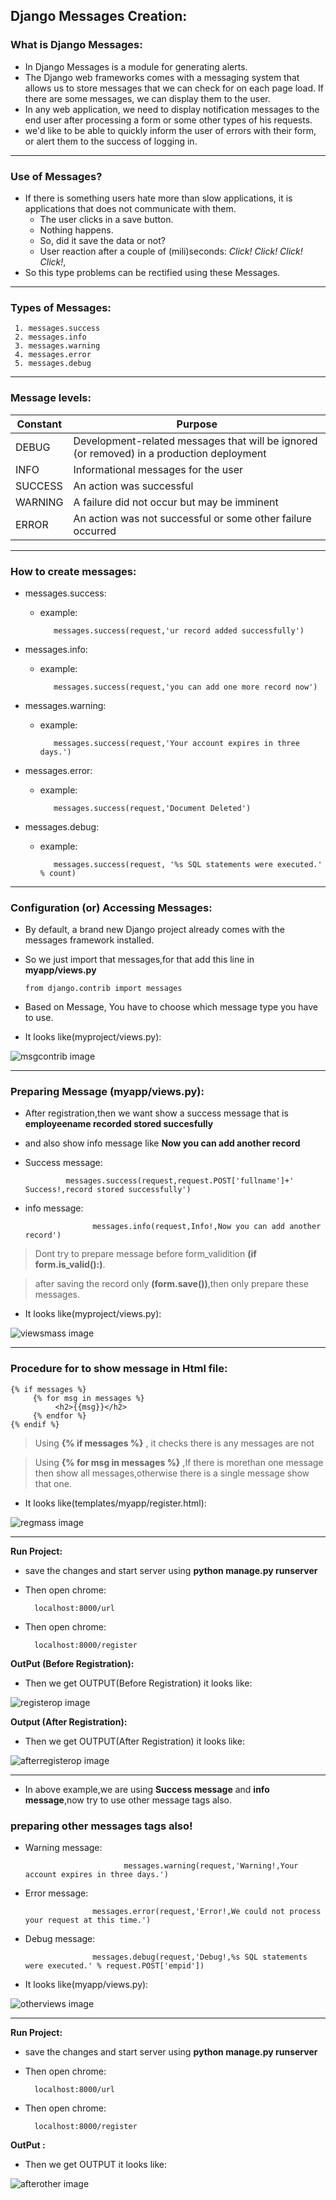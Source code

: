 ## Django Messages Creation:
### What is Django Messages:
* In Django Messages is a module for generating alerts.
* The Django web frameworks comes with a messaging system that allows us to store messages that we can check for on each page load. If there are some messages, we can display them to the user. 
* In any web application, we need to display notification messages to the end user after processing a form or some other types of his requests.
* we'd like to be able to quickly inform the user of errors with their form, or alert them to the success of logging in.
---------------------------
### Use of Messages?
*  If there is something users hate more than slow applications, it is applications that does not communicate with them.
      * The user clicks in a save button.
      * Nothing happens.
      * So, did it save the data or not?
      * User reaction after a couple of (mili)seconds: *Click!* *Click!* *Click!* *Click!*,
* So this type problems can be rectified using these Messages.
--------------------------      
### Types of Messages:

     1. messages.success
     2. messages.info
     3. messages.warning
     4. messages.error
     5. messages.debug
-------------------------

### Message levels:
**Constant** |	**Purpose**
---|---
DEBUG |	Development-related messages that will be ignored (or removed) in a production deployment
INFO |	Informational messages for the user
SUCCESS |	An action was successful
WARNING |	A failure did not occur but may be imminent
ERROR |	An action was not successful or some other failure occurred

----------------------------------
### How to create messages:
   * messages.success:
        * example:
        
                 messages.success(request,'ur record added successfully')
   * messages.info:
        * example:
        
                 messages.success(request,'you can add one more record now')
   * messages.warning:
        * example:
        
                 messages.success(request,'Your account expires in three days.')
   * messages.error:
        * example:
        
                 messages.success(request,'Document Deleted')
   * messages.debug:
        * example:
        
                 messages.success(request, '%s SQL statements were executed.' % count)
                 
 ---------------------------                
### Configuration (or) Accessing Messages:
* By default, a brand new Django project already comes with the messages framework installed.
* So we just import that messages,for that add this line in **myapp/views.py**

      from django.contrib import messages
* Based on Message, You have to choose which message type you have to use.
* It looks like(myproject/views.py):
<img src="msgcontrib.png" alt="msgcontrib image"/>

----------------
### Preparing Message (myapp/views.py):
 * After registration,then we want show a success message that is **employeename recorded stored succesfully**
 * and also show info message like **Now you can add another record**
 * Success message:
      
                messages.success(request,request.POST['fullname']+' Success!,record stored successfully')
 * info message:
 
		              messages.info(request,Info!,Now you can add another record')
> Dont try to prepare message before form_validition **(if form.is_valid():)**.

> after saving the record only **(form.save())**,then only prepare these messages.

* It looks like(myproject/views.py):
<img src="viewsmass.png" alt="viewsmass image"/>

-----------------------------
### Procedure for to show message in Html file:
````
{% if messages %}
     {% for msg in messages %}
          <h2>{{msg}}</h2>
     {% endfor %}
{% endif %}
````

> Using **{% if messages %}** , it checks there is any messages are not

> Using **{% for msg in messages %}** ,If there is morethan one message then show all messages,otherwise there is a single message show that one.

* It looks like(templates/myapp/register.html):
<img src="regmass.png" alt="regmass image"/>

------------------------------
**Run Project:**
   
   * save the changes  and start server using **python manage.py runserver**
   *  Then open chrome:
   
    		localhost:8000/url
   *  Then open chrome:
   
    		localhost:8000/register
		
 **OutPut (Before Registration):**
 * Then we get OUTPUT(Before Registration) it looks like:
 <img src="registerop.png" alt="registerop image"/>
   
 **Output (After Registration):**
 * Then we get OUTPUT(After Registration) it looks like:
 <img src="afterregisterop.png" alt="afterregisterop image"/>
   
  ---------------------------------
  * In above example,we are using **Success message** and **info message**,now try to use other message tags also.
  
  ### preparing other messages tags also!
  * Warning message:
      
                              messages.warning(request,'Warning!,Your account expires in three days.')
 * Error message:
 
		              messages.error(request,'Error!,We could not process your request at this time.')
 
 * Debug message:
 
		              messages.debug(request,'Debug!,%s SQL statements were executed.' % request.POST['empid'])
 * It looks like(myapp/views.py):
<img src="otherviews.png" alt="otherviews image"/>

------------------------------
**Run Project:**
   
   * save the changes  and start server using **python manage.py runserver**
   *  Then open chrome:
   
    		localhost:8000/url
   *  Then open chrome:
   
    		localhost:8000/register
		
 **OutPut :**
 * Then we get OUTPUT it looks like:
 <img src="afterother.png" alt="afterother image"/>
 
